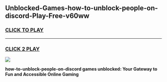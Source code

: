 
## Unblocked-Games-how-to-unblock-people-on-discord-Play-Free-v60ww
<h3>
<a href="https://premium76.site?title=how-to-unblock-people-on-discord&ref=23A">CLICK TO PLAY</a></h3>
<hr>

<h3>
<a href="https://premium76.site?title=how-to-unblock-people-on-discord&ref=23A">CLICK 2 PLAY</a>
  
</h3>

<a href="https://premium76.site?title=how-to-unblock-people-on-discord&ref=23A"><img src="https://clearcache.store/games.png"></a>


**how-to-unblock-people-on-discord games unblocked: Your Gateway to Fun and Accessible Online Gaming**
